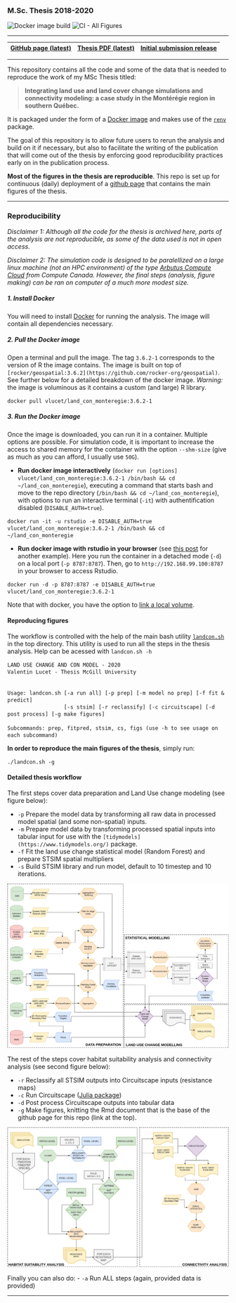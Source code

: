 
### M.Sc. Thesis 2018-2020

![Docker image
build](https://github.com/VLucet/landchange-connectivity-monteregie/workflows/Build%20/%20Push%20Docker%20image/badge.svg)
![CI - All
Figures](https://github.com/VLucet/landchange-connectivity-monteregie/workflows/CI%20-%20All%20Figures/badge.svg)

-----

| [GitHub page (latest)](https://vlucet.github.io/landchange-connectivity-monteregie/) | [Thesis PDF (latest)](https://github.com/VLucet/landchange-connectivity-monteregie/blob/master/thesis/build/thesis.pdf) | [Initial submission release](https://github.com/VLucet/landchange-connectivity-monteregie/) |
| :----------------------------------------------------------------------------------: | :---------------------------------------------------------------------------------------------------------------------: | :-----------------------------------------------------------------------------------------: |

-----

This repository contains all the code and some of the data that is
needed to reproduce the work of my MSc Thesis titled:

> **Integrating land use and land cover change simulations and
> connectivity modeling: a case study in the Montérégie region in
> southern Québec.**

It is packaged under the form of a [Docker
image](https://docs.docker.com/engine/reference/commandline/image/) and
makes use of the
[`renv`](https://rstudio.github.io/renv/articles/renv.html) package.

The goal of this repository is to allow future users to rerun the
analysis and build on it if necessary, but also to facilitate the
writing of the publication that will come out of the thesis by enforcing
good reproducibility practices early on in the publication process.

**Most of the figures in the thesis are reproducible**. This repo is set
up for continuous (daily) deployment of a [github
page](https://vlucet.github.io/landchange-connectivity-monteregie/) that
contains the main figures of the thesis.

-----

### Reproducibility

*Disclaimer 1: Although all the code for the thesis is archived here,
parts of the analysis are not reproducible, as some of the data used is
not in open access.*

*Disclaimer 2: The simulation code is designed to be paralellized on a
large linux machine (not an HPC environment) of the type [Arbutus
Compute Cloud](https://docs.computecanada.ca/wiki/Cloud_resources) from
Compute Canada. However, the final steps (analysis, figure making) can
be ran on computer of a much more modest size.*

##### 1\. Install Docker

You will need to install [Docker](https://docs.docker.com/get-docker/)
for running the analysis. The image will contain all dependencies
necessary.

##### 2\. Pull the Docker image

Open a terminal and pull the image. The tag `3.6.2-1` corresponds to the
version of R the image contains. The image is built on top of
`[rocker/geospatial:3.6.2](https://github.com/rocker-org/geospatial)`.
See further below for a detailed breakdown of the docker image.
*Warning:* the image is voluminous as it contains a custom (and large) R
library.

    docker pull vlucet/land_con_monteregie:3.6.2-1

##### 3\. Run the Docker image

Once the image is downloaded, you can run it in a container. Multiple
options are possible. For simulation code, it is important to increase
the access to shared memory for the container with the option
`--shm-size` (give as much as you can afford, I usually use `50G`).

  - **Run docker image interactively** (`docker run [options]
    vlucet/land_con_monteregie:3.6.2-1 /bin/bash && cd
    ~/land_con_monteregie`), executing a command that starts bash and
    move to the repo directory (`/bin/bash && cd
    ~/land_con_monteregie`), with options to run an interactive terminal
    (`-it`) with authentification disabled (`DISABLE_AUTH=true`).

<!-- end list -->

    docker run -it -u rstudio -e DISABLE_AUTH=true vlucet/land_con_monteregie:3.6.2-1 /bin/bash && cd ~/land_con_monteregie

  - **Run docker image with rstudio in your browser** (see [this
    post](https://ropenscilabs.github.io/r-docker-tutorial/02-Launching-Docker.html)
    for another example). Here you run the container in a detached mode
    (`-d`) on a local port (`-p 8787:8787`). Then, go to
    `http://192.168.99.100:8787` in your browser to access Rstudio.

<!-- end list -->

    docker run -d -p 8787:8787 -e DISABLE_AUTH=true vlucet/land_con_monteregie:3.6.2-1

Note that with docker, you have the option to [link a local
volume](https://docs.docker.com/storage/volumes/).

#### Reproducing figures

The workflow is controlled with the help of the main bash utility
[`landcon.sh`](https://github.com/VLucet/landchange-connectivity-monteregie/blob/master/landcon.sh)
in the top directory. This utility is used to run all the steps in the
thesis analysis. Help can be acessed with `landcon.sh -h`

    LAND USE CHANGE AND CON MODEL - 2020
    Valentin Lucet - Thesis McGill University
    
    
    Usage: landcon.sh [-a run all] [-p prep] [-m model no prep] [-f fit & predict]
                      [-s stsim] [-r reclassify] [-c circuitscape] [-d post process] [-g make figures]
    
    Subcommands: prep, fitpred, stsim, cs, figs (use -h to see usage on each subcommand)

**In order to reproduce the main figures of the thesis**, simply run:

    ./landcon.sh -g

#### Detailed thesis workflow

The first steps cover data preparation and Land Use change modeling (see
figure below):

  - `-p` Prepare the model data by transforming all raw data in
    processed model spatial (and some non-spatial) inputs.
  - `-m` Prepare model data by transforming processed spatial inputs
    into tabular input for use with the
    `[tidymodels](https://www.tidymodels.org/)` package.
  - `-f` Fit the land use change statistical model (Random Forest) and
    prepare STSIM spatial multipliers
  - `-s` Build STSIM library and run model, default to 10 timestep and
    10 iterations.

![wkfl1](thesis/figures/Chapter1_flowchart.png)

The rest of the steps cover habitat suitability analysis and
connectivity analysis (see second figure below):

  - `-r` Reclassify all STSIM outputs into Circuitscape inputs
    (resistance maps)
  - `-c` Run Circuitscape ([Julia
    package](https://github.com/Circuitscape/Circuitscape.jl))
  - `-d` Post process Circuitscape outputs into tabular data
  - `-g` Make figures, knitting the Rmd document that is the base of the
    github page for this repo (link at the top).

![wkfl1](thesis/figures/Chapter1_flowchart2.png)

Finally you can also do: - `-a` Run ALL steps (again, provided data is
provided)

-----

<!-- #### Docker image detailed breakdwon -->

<!-- ***** -->

<!-- #### renv lockfile breakdown -->

<!-- ***** -->
